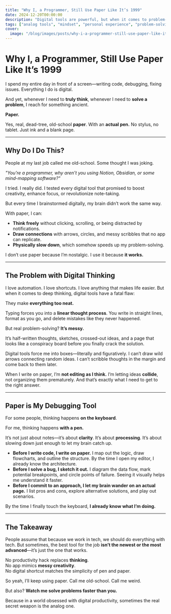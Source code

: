 ```yaml
---
title: "Why I, a Programmer, Still Use Paper Like It’s 1999"
date: 2024-12-20T00:00:00
description: "Digital tools are powerful, but when it comes to problem-solving, nothing beats paper. Here’s why I, a programmer, still use analog methods."
tags: ["analog tools", "mindset", "personal experience", "problem-solving", "productivity", "tech"]
cover:
  image: "/blog/images/posts/why-i-a-programmer-still-use-paper-like-its-1999.png"
---
```

# **Why I, a Programmer, Still Use Paper Like It’s 1999**  

I spend my entire day in front of a screen—writing code, debugging, fixing issues. Everything I do is digital.  

And yet, whenever I need to **truly think**, whenever I need to **solve a problem**, I reach for something ancient.  

**Paper.**  

Yes, real, dead-tree, old-school **paper**. With an **actual pen.** No stylus, no tablet. Just ink and a blank page.  

---

## **Why Do I Do This?**  

People at my last job called me old-school. Some thought I was joking.  

*"You’re a programmer, why aren’t you using Notion, Obsidian, or some mind-mapping software?"*  

I tried. I really did. I tested every digital tool that promised to boost creativity, enhance focus, or revolutionize note-taking.  

But every time I brainstormed digitally, my brain didn’t work the same way.  

With paper, I can:  
- **Think freely** without clicking, scrolling, or being distracted by notifications.  
- **Draw connections** with arrows, circles, and messy scribbles that no app can replicate.  
- **Physically slow down**, which somehow speeds up my problem-solving.  

I don’t use paper because I’m nostalgic. I use it because **it works.**  

---

## **The Problem with Digital Thinking**  

I love automation. I love shortcuts. I love anything that makes life easier. But when it comes to deep thinking, digital tools have a fatal flaw:  

They make **everything too neat.**  

Typing forces you into a **linear thought process**. You write in straight lines, format as you go, and delete mistakes like they never happened.  

But real problem-solving? **It’s messy.**  

It’s half-written thoughts, sketches, crossed-out ideas, and a page that looks like a conspiracy board before you finally crack the solution.  

Digital tools force me into boxes—literally and figuratively. I can’t draw wild arrows connecting random ideas. I can’t scribble thoughts in the margin and come back to them later.  

When I write on paper, I’m **not editing as I think.** I’m letting ideas **collide**, not organizing them prematurely. And that’s exactly what I need to get to the right answer.  

---

## **Paper is My Debugging Tool**  

For some people, thinking happens **on the keyboard**.  

For me, thinking happens **with a pen.**  

It’s not just about notes—it’s about **clarity**. It’s about **processing**. It’s about slowing down just enough to let my brain catch up.  

- **Before I write code, I write on paper.** I map out the logic, draw flowcharts, and outline the structure. By the time I open my editor, I already know the architecture.  
- **Before I solve a bug, I sketch it out.** I diagram the data flow, mark potential breakpoints, and circle points of failure. Seeing it visually helps me understand it faster.  
- **Before I commit to an approach, I let my brain wander on an actual page.** I list pros and cons, explore alternative solutions, and play out scenarios.  

By the time I finally touch the keyboard, **I already know what I’m doing.**  

---

## **The Takeaway**  

People assume that because we work in tech, we should do everything with tech. But sometimes, the best tool for the job **isn’t the newest or the most advanced**—it’s just the one that works.  

No productivity hack replaces **thinking**.  
No app mimics **messy creativity**.  
No digital shortcut matches the simplicity of pen and paper.  

So yeah, I’ll keep using paper. Call me old-school. Call me weird.  

But also? **Watch me solve problems faster than you.**  

Because in a world obsessed with digital productivity, sometimes the real secret weapon is the analog one.  